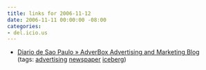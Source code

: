 ```yaml
---
title: links for 2006-11-12
date: 2006-11-11 00:00:00 -08:00
categories:
- del.icio.us
---
```


<ul class="delicious">
	<li>
		<div class="delicious-link"><a href="http://www.adverbox.com/2006/11/05/diario-de-sao-paulo/">Diario de Sao Paulo » AdverBox Advertising and Marketing Blog</a></div>
		<div class="delicious-tags">(tags: <a href="http://del.icio.us/torrez/advertising">advertising</a> <a href="http://del.icio.us/torrez/newspaper">newspaper</a> <a href="http://del.icio.us/torrez/iceberg">iceberg</a>)</div>
	</li>
</ul>
